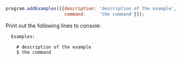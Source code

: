 ```js
program.addExamples([{description: 'description of the example',
                      command:     'the command'}]);
```

Print out the following lines to console:

```
  Examples:

    # description of the example
    $ the command

```
